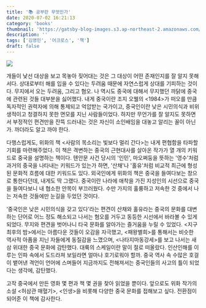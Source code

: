 ```yaml
---
title: '📚 공부란 무엇인가'
date: 2020-07-02 16:21:13
category: 'books'
thumbnail: 'https://gatsby-blog-images.s3.ap-northeast-2.amazonaws.com/thumb_readingBook.gif'
description: ''
tags: ['김영민', '어크로스', '책']
draft: false
---
```


![](https://gatsby-blog-images.s3.ap-northeast-2.amazonaws.com/WhatIsStudy.jpg)

개들이 낯선 대상을 보고 목놓아 짖어대는 것은 그 대상이 어떤 존재인지를 잘 알지 못해서다. 상대로부터 해를 입을 수 있다는 두려움 때문에 자연스럽게 상대를 기피하는 것이다. 무지에서 오는 두려움, 그리고 혐오. 나 역시도 중국에 대해서 무지했던 까닭에 중국에 관련된 것들 대부분을 싫어했다. 내게 중국이란 조지 오웰의 <1984>가 떠오를 만큼 독자적인 권력자에 의해 통제되고 억압받는 국가이고, 중국인이란 낮은 시민의식과 비위생적이고 청결하지 못한 면모를 지닌 사람들이었다. 하지만 무언가를 잘 알지도 못하면서 부정적인 편견만을 잔뜩 드러내는 것은 자신이 소인배임을 대놓고 알리는 꼴이 아닌가. 까더라도 알고 까야 한다.



다행스럽게도, 위화의 책 <사람의 목소리는 빛보다 멀리 간다>는 내게 편협함을 타파할 기회를 마련해주었다. 이 책은 격변하는 중국의 근현대사를 살아온 작가가 열 개의 키워드로 중국을 설명하는 책이다. 톈안문 사건 당시의 '인민', 마오쩌둥을 뜻하는 '영수'처럼 과거의 중국을 나타내는 키워드가 있는가 하면, '산채'나 '홀유'처럼 비교적 최근에 형성된 문화적 흐름에 대한 키워드도 있다. 외국인에게 위화의 책은 중국을 들여다보는 창으로 통한다던데, 내게도 딱 그랬다. 중국이란 나라에 애착을 가진 지성인의 시선으로 중국을 들여다보니 내 협소한 안목이 부끄러웠다. 수만 가지의 훌륭하고 저속한 것 중에서 나는 저속한 것들에만 눈길을 두었던 것이다.



‘중국인은 낮은 시민의식을 갖고 있다’라는 편견이 산채와 홀유라는 중국의 문화를 대변하는 단어로 어느 정도 해소되고 나서는 혐오를 거두고 동등한 시선에서 바라볼 수 있게 되었다. 무지와 편견을 벗어나니 타국 문화를 알아가는 즐거움을 누릴 수 있었다. <지구 최후의 밤>에서는 아름다운 것들이 오감을 자극했고, <패왕별희>를 통해서는 비슷한 역사적 아픔을 지닌 자들에게 동질감을 느꼈으며, <나타지마동강세>를 보고 나서는 새삼 위대한 중국 문화에 감탄했다. 대륙의 스케일이란 말이 절로 떠올랐다. 인산인해를 이루는 인파 속에서 도드라져 보일라면 얼마나 호기로워야 할까. 중국 역사 속 수많은 호걸이 뱉어낸 격언이 언어에 스며들어 지금까지도 전해져서는 중국인들의 사고의 틀이 되었다는 생각에, 감탄했다.



고작 중국에서 만든 영화 몇 편과 책 몇 권을 찾아 읽었을 뿐이다. 앞으로도 위화 작가의 소설 <허삼관 매혈기>, <인생>을 비롯해 다양한 중국 문화를 접해보고 싶다. 전환점이 되어준 이 책에 감사한다.

